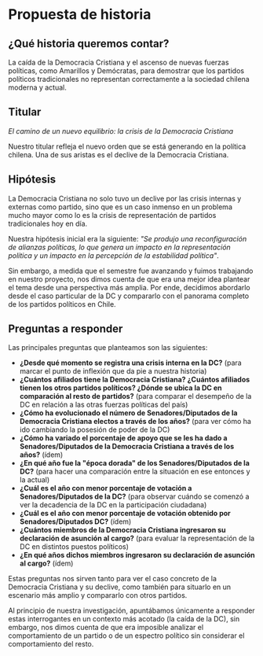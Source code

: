# Propuesta de historia

## ¿Qué historia queremos contar? 
La caída de la Democracia Cristiana y el ascenso de nuevas fuerzas políticas, como Amarillos y Demócratas, para demostrar que los partidos políticos tradicionales no representan correctamente a la sociedad chilena moderna y actual.

## Titular
*El camino de un nuevo equilibrio: la crisis de la Democracia Cristiana*

Nuestro titular refleja el nuevo orden que se está generando en la política chilena. Una de sus aristas es el declive de la Democracia Cristiana.

## Hipótesis
La Democracia Cristiana no solo tuvo un declive por las crisis internas y externas como partido, sino que es un caso inmenso en un problema mucho mayor como lo es la crisis de representación de partidos tradicionales hoy en día.

Nuestra hipótesis inicial era la siguiente: *"Se produjo una reconfiguración de alianzas políticas, lo que genera un impacto en la representación política y un impacto en la percepción de la estabilidad política"*. 


Sin embargo, a medida que el semestre fue avanzando y fuimos trabajando en nuestro proyecto, nos dimos cuenta de que era una mejor idea plantear el tema desde una perspectiva más amplia. Por ende, decidimos abordarlo desde el caso particular de la DC y compararlo con el panorama completo de los partidos políticos en Chile.


## Preguntas a responder
Las principales preguntas que planteamos son las siguientes: 
- **¿Desde qué momento se registra una crisis interna en la DC?** (para marcar el punto de inflexión que da pie a nuestra historia)
- **¿Cuántos afiliados tiene la Democracia Cristiana? ¿Cuántos afiliados tienen los otros partidos políticos? ¿Dónde se ubica la DC en comparación al resto de partidos?** (para comparar el desempeño de la DC en relación a las otras fuerzas políticas del país)
- **¿Cómo ha evolucionado el número de Senadores/Diputados de la Democracia Cristiana electos a través de los años?** (para ver cómo ha ido cambiando la posesión de poder de la DC)
- **¿Cómo ha variado el porcentaje de apoyo que se les ha dado a Senadores/Diputados de la Democracia Cristiana a través de los años?** (ídem)
- **¿En qué año fue la "época dorada" de los Senadores/Diputados de la DC?** (para hacer una comparación entre la situación en ese entonces y la actual)
- **¿Cuál es el año con menor porcentaje de votación a Senadores/Diputados de la DC?** (para observar cuándo se comenzó a ver la decadencia de la DC en la participación ciudadana)
- **¿Cuál es el año con menor porcentaje de votación obtenido por Senadores/Diputados DC?** (ídem)
- **¿Cuántos miembros de la Democracia Cristiana ingresaron su declaración de asunción al cargo?** (para evaluar la representación de la DC en distintos puestos políticos)
- **¿En qué años dichos miembros ingresaron su declaración de asunción al cargo?** (ídem)

Estas preguntas nos sirven tanto para ver el caso concreto de la Democracia Cristiana y su declive, como también para situarlo en un escenario más amplio y compararlo con otros partidos. 

Al principio de nuestra investigación, apuntábamos únicamente a responder estas interrogantes en un contexto más acotado (la caída de la DC), sin embargo, nos dimos cuenta de que era imposible analizar el comportamiento de un partido o de un espectro político sin considerar el comportamiento del resto. 

